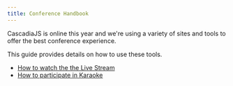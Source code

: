 ```yaml
---
title: Conference Handbook
---
```


CascadiaJS is online this year and we're using a variety of sites and tools to offer the best conference experience.

This guide provides details on how to use these tools.

- [How to watch the the Live Stream](watching-talks)
- [How to participate in Karaoke](/karaoke)
